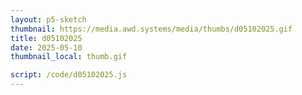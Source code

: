 ```yaml
---
layout: p5-sketch
thumbnail: https://media.awd.systems/media/thumbs/d05102025.gif
title: d05102025
date: 2025-05-10
thumbnail_local: thumb.gif

script: /code/d05102025.js
---
```

